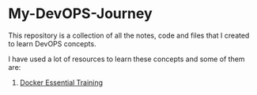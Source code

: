 # My-DevOPS-Journey

This repository is a collection of all the notes, code and files that I created to learn DevOPS concepts.

I have used a lot of resources to learn these concepts and some of them are:
1. [Docker Essential Training](https://www.linkedin.com/learning-login/share?account=2169170&forceAccount=false&redirect=https%3A%2F%2Fwww.linkedin.com%2Flearning%2Fdocker-essential-training%3Ftrk%3Dshare_ent_url%26shareId%3D%252Bfsg1j%252BZRe6NWggEw1FyMA%253D%253D)